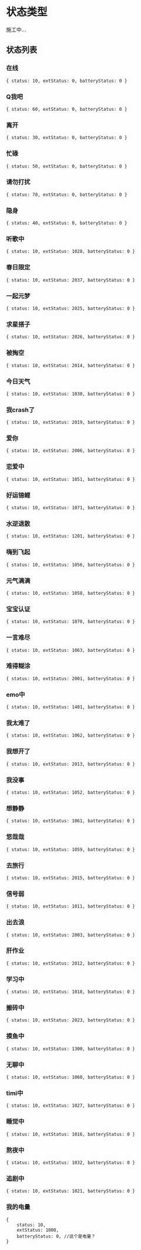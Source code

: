# 状态类型 <Badge type="warning" text="developing" />

施工中...

## 状态列表

### 在线

```json5
{ status: 10, extStatus: 0, batteryStatus: 0 } 
```

### Q我吧

```json5
{ status: 60, extStatus: 0, batteryStatus: 0 } 
```

### 离开

```json5
{ status: 30, extStatus: 0, batteryStatus: 0 } 
```

### 忙碌

```json5
{ status: 50, extStatus: 0, batteryStatus: 0 } 
```

### 请勿打扰

```json5
{ status: 70, extStatus: 0, batteryStatus: 0 } 
```

### 隐身

```json5
{ status: 40, extStatus: 0, batteryStatus: 0 } 
```

### 听歌中

```json5
{ status: 10, extStatus: 1028, batteryStatus: 0 } 
```

### 春日限定

```json5
{ status: 10, extStatus: 2037, batteryStatus: 0 } 
```

### 一起元梦

```json5
{ status: 10, extStatus: 2025, batteryStatus: 0 } 
```

### 求星搭子

```json5
{ status: 10, extStatus: 2026, batteryStatus: 0 } 
```

### 被掏空

```json5
{ status: 10, extStatus: 2014, batteryStatus: 0 } 
```

### 今日天气

```json5
{ status: 10, extStatus: 1030, batteryStatus: 0 } 
```

### 我crash了

```json5
{ status: 10, extStatus: 2019, batteryStatus: 0 } 
```

### 爱你

```json5
{ status: 10, extStatus: 2006, batteryStatus: 0 } 
```

### 恋爱中

```json5
{ status: 10, extStatus: 1051, batteryStatus: 0 } 
```

### 好运锦鲤

```json5
{ status: 10, extStatus: 1071, batteryStatus: 0 } 
```

### 水逆退散

```json5
{ status: 10, extStatus: 1201, batteryStatus: 0 } 
```

### 嗨到飞起

```json5
{ status: 10, extStatus: 1056, batteryStatus: 0 } 
```

### 元气满满

```json5
{ status: 10, extStatus: 1058, batteryStatus: 0 } 
```

### 宝宝认证

```json5
{ status: 10, extStatus: 1070, batteryStatus: 0 } 
```

### 一言难尽

```json5
{ status: 10, extStatus: 1063, batteryStatus: 0 } 
```

### 难得糊涂

```json5
{ status: 10, extStatus: 2001, batteryStatus: 0 } 
```

### emo中

```json5
{ status: 10, extStatus: 1401, batteryStatus: 0 } 
```

### 我太难了

```json5
{ status: 10, extStatus: 1062, batteryStatus: 0 } 
```

### 我想开了

```json5
{ status: 10, extStatus: 2013, batteryStatus: 0 } 
```

### 我没事

```json5
{ status: 10, extStatus: 1052, batteryStatus: 0 } 
```

### 想静静

```json5
{ status: 10, extStatus: 1061, batteryStatus: 0 } 
```

### 悠哉哉

```json5
{ status: 10, extStatus: 1059, batteryStatus: 0 } 
```

### 去旅行

```json5
{ status: 10, extStatus: 2015, batteryStatus: 0 } 
```

### 信号弱

```json5
{ status: 10, extStatus: 1011, batteryStatus: 0 } 
```

### 出去浪

```json5
{ status: 10, extStatus: 2003, batteryStatus: 0 } 
```

### 肝作业

```json5
{ status: 10, extStatus: 2012, batteryStatus: 0 } 
```

### 学习中

```json5
{ status: 10, extStatus: 1018, batteryStatus: 0 } 
```

### 搬砖中

```json5
{ status: 10, extStatus: 2023, batteryStatus: 0 } 
```

### 摸鱼中

```json5
{ status: 10, extStatus: 1300, batteryStatus: 0 } 
```

### 无聊中

```json5
{ status: 10, extStatus: 1060, batteryStatus: 0 } 
```

### timi中

```json5
{ status: 10, extStatus: 1027, batteryStatus: 0 } 
```

### 睡觉中

```json5
{ status: 10, extStatus: 1016, batteryStatus: 0 } 
```

### 熬夜中

```json5
{ status: 10, extStatus: 1032, batteryStatus: 0 } 
```

### 追剧中

```json5
{ status: 10, extStatus: 1021, batteryStatus: 0 } 
```

### 我的电量

```json5
{ 
    status: 10, 
    extStatus: 1000,
    batteryStatus: 0, //这个是电量？
}
```
